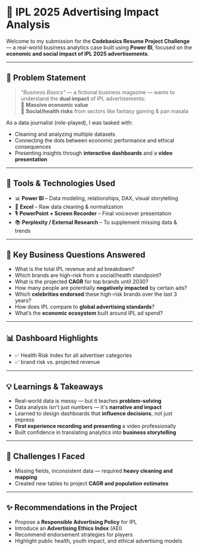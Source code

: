 # 🎯 IPL 2025 Advertising Impact Analysis

Welcome to my submission for the **Codebasics Resume Project Challenge** — a real-world business analytics case built using **Power BI**, focused on the **economic and social impact of IPL 2025 advertisements**.

---

## 🧩 Problem Statement

> _"Business Basics"_ — a fictional business magazine — wants to understand the **dual impact** of IPL advertisements:  
> 💸 **Massive economic value**  
> 🧠 **Social/health risks** from sectors like fantasy gaming & pan masala

As a data journalist (role-played), I was tasked with:
- Cleaning and analyzing multiple datasets
- Connecting the dots between economic performance and ethical consequences
- Presenting insights through **interactive dashboards** and a **video presentation**

---

## 🔧 Tools & Technologies Used

- 📊 **Power BI** – Data modeling, relationships, DAX, visual storytelling
- 📁 **Excel** – Raw data cleaning & normalization
- 🎙️ **PowerPoint + Screen Recorder** – Final voiceover presentation
- 📚 **Perplexity / External Research** – To supplement missing data & trends

---


## 📌 Key Business Questions Answered

- What is the total IPL revenue and ad breakdown?
- Which brands are high-risk from a social/health standpoint?
- What is the projected **CAGR** for top brands until 2030?
- How many people are potentially **negatively impacted** by certain ads?
- Which **celebrities endorsed** these high-risk brands over the last 3 years?
- How does IPL compare to **global advertising standards**?
- What’s the **economic ecosystem** built around IPL ad spend?

---

## 📊 Dashboard Highlights

- ✅ Health Risk Index for all advertiser categories
- ✅ brand risk vs. projected revenue

---

## 💡 Learnings & Takeaways

- Real-world data is messy — but it teaches **problem-solving**
- Data analysis isn't just numbers — it's **narrative and impact**
- Learned to design dashboards that **influence decisions**, not just impress
- **First experience recording and presenting** a video professionally
- Built confidence in translating analytics into **business storytelling**

---

## 🙌 Challenges I Faced

- Missing fields, inconsistent data — required **heavy cleaning and mapping**
- Created new tables to project **CAGR and population estimates**

---

## ✨ Recommendations in the Project

- Propose a **Responsible Advertising Policy** for IPL  
- Introduce an **Advertising Ethics Index** (AEI)  
- Recommend endorsement strategies for players  
- Highlight public health, youth impact, and ethical advertising models  



